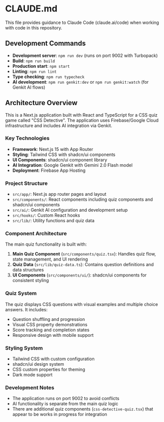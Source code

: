 # CLAUDE.md

This file provides guidance to Claude Code (claude.ai/code) when working with code in this repository.

## Development Commands

- **Development server**: `npm run dev` (runs on port 9002 with Turbopack)
- **Build**: `npm run build` 
- **Production start**: `npm start`
- **Linting**: `npm run lint`
- **Type checking**: `npm run typecheck`
- **AI development**: `npm run genkit:dev` or `npm run genkit:watch` (for Genkit AI flows)

## Architecture Overview

This is a Next.js application built with React and TypeScript for a CSS quiz game called "CSS Detective". The application uses Firebase/Google Cloud infrastructure and includes AI integration via Genkit.

### Key Technologies
- **Framework**: Next.js 15 with App Router
- **Styling**: Tailwind CSS with shadcn/ui components
- **UI Components**: shadcn/ui component library
- **AI Integration**: Google Genkit with Gemini 2.0 Flash model
- **Deployment**: Firebase App Hosting

### Project Structure
- `src/app/`: Next.js app router pages and layout
- `src/components/`: React components including quiz components and shadcn/ui components
- `src/ai/`: Genkit AI configuration and development setup
- `src/hooks/`: Custom React hooks
- `src/lib/`: Utility functions and quiz data

### Component Architecture
The main quiz functionality is built with:

1. **Main Quiz Component** (`src/components/quiz.tsx`): Handles quiz flow, state management, and UI rendering
2. **Quiz Data** (`src/lib/quiz-data.ts`): Contains question definitions and data structures
3. **UI Components** (`src/components/ui/`): shadcn/ui components for consistent styling

### Quiz System
The quiz displays CSS questions with visual examples and multiple choice answers. It includes:
- Question shuffling and progression
- Visual CSS property demonstrations
- Score tracking and completion states
- Responsive design with mobile support

### Styling System
- Tailwind CSS with custom configuration
- shadcn/ui design system
- CSS custom properties for theming
- Dark mode support

### Development Notes
- The application runs on port 9002 to avoid conflicts
- AI functionality is separate from the main quiz logic
- There are additional quiz components (`css-detective-quiz.tsx`) that appear to be works in progress for integration